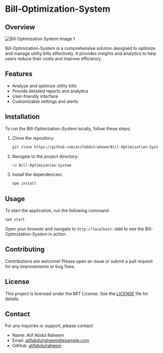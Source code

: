 # Bill-Optimization-System

## Overview
![Bill Optimization System Image 1](path/to/your/image1.png)

Bill-Optimization-System is a comprehensive solution designed to optimize and manage utility bills effectively. It provides insights and analytics to help users reduce their costs and improve efficiency.

## Features
- Analyze and optimize utility bills
- Provide detailed reports and analytics
- User-friendly interface
- Customizable settings and alerts

## Installation
To run the Bill-Optimization-System locally, follow these steps:

1. Clone the repository:
    ```bash
    git clone https://github.com/atifabdulraheem/Bill-Optimization-System.git
    ```

2. Navigate to the project directory:
    ```bash
    cd Bill-Optimization-System
    ```

3. Install the dependencies:
    ```bash
    npm install
    ```

## Usage
To start the application, run the following command:
```bash
npm start
```

Open your browser and navigate to `http://localhost:3000` to see the Bill-Optimization-System in action.

## Contributing
Contributions are welcome! Please open an issue or submit a pull request for any improvements or bug fixes.

## License
This project is licensed under the MIT License. See the [LICENSE](LICENSE) file for details.

## Contact
For any inquiries or support, please contact:
- Name: Atif Abdul Raheem
- Email: atifabdulraheem@example.com
- GitHub: [atifabdulraheem](https://github.com/atifabdulraheem)
```

